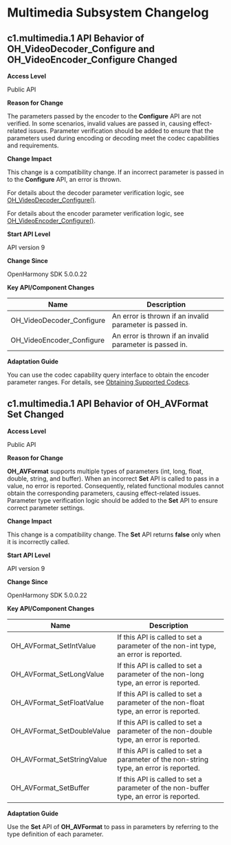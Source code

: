 # Multimedia Subsystem Changelog

## c1.multimedia.1 API Behavior of OH_VideoDecoder_Configure and OH_VideoEncoder_Configure Changed

**Access Level**

Public API

**Reason for Change**

The parameters passed by the encoder to the **Configure** API are not verified. In some scenarios, invalid values are passed in, causing effect-related issues. Parameter verification should be added to ensure that the parameters used during encoding or decoding meet the codec capabilities and requirements.

**Change Impact**

This change is a compatibility change. If an incorrect parameter is passed in to the **Configure** API, an error is thrown.

For details about the decoder parameter verification logic, see [OH_VideoDecoder_Configure()](../../../application-dev/reference/apis-avcodec-kit/_video_decoder.md#oh_videodecoder_configure).

For details about the encoder parameter verification logic, see [OH_VideoEncoder_Configure()](../../../application-dev/reference/apis-avcodec-kit/_video_encoder.md#oh_videoencoder_configure).

**Start API Level**

API version 9

**Change Since**

OpenHarmony SDK 5.0.0.22

**Key API/Component Changes**

| Name                     | Description                       |
| ------------------------- | --------------------------- |
| OH_VideoDecoder_Configure | An error is thrown if an invalid parameter is passed in.|
| OH_VideoEncoder_Configure | An error is thrown if an invalid parameter is passed in.|

**Adaptation Guide**

You can use the codec capability query interface to obtain the encoder parameter ranges. For details, see [Obtaining Supported Codecs](../../../application-dev/media/avcodec/obtain-supported-codecs.md).

## c1.multimedia.1 API Behavior of OH_AVFormat Set Changed

**Access Level**

Public API

**Reason for Change**

**OH_AVFormat** supports multiple types of parameters (int, long, float, double, string, and buffer). When an incorrect **Set** API is called to pass in a value, no error is reported. Consequently, related functional modules cannot obtain the corresponding parameters, causing effect-related issues. Parameter type verification logic should be added to the **Set** API to ensure correct parameter settings.

**Change Impact**

This change is a compatibility change. The **Set** API returns **false** only when it is incorrectly called.

**Start API Level**

API version 9

**Change Since**

OpenHarmony SDK 5.0.0.22

**Key API/Component Changes**

| Name                      | Description                                   |
| -------------------------- | --------------------------------------- |
| OH_AVFormat_SetIntValue    | If this API is called to set a parameter of the non-int type, an error is reported.   |
| OH_AVFormat_SetLongValue   | If this API is called to set a parameter of the non-long type, an error is reported.  |
| OH_AVFormat_SetFloatValue  | If this API is called to set a parameter of the non-float type, an error is reported. |
| OH_AVFormat_SetDoubleValue | If this API is called to set a parameter of the non-double type, an error is reported.|
| OH_AVFormat_SetStringValue | If this API is called to set a parameter of the non-string type, an error is reported.|
| OH_AVFormat_SetBuffer      | If this API is called to set a parameter of the non-buffer type, an error is reported.|

**Adaptation Guide**

Use the **Set** API of **OH_AVFormat** to pass in parameters by referring to the type definition of each parameter.
